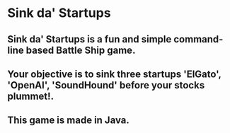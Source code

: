 # Sink da' Startups  

## Sink da' Startups is a fun and simple command-line based Battle Ship game.  

## Your objective is to sink three startups 'ElGato', 'OpenAI', 'SoundHound' before your stocks plummet!.  

## This game is made in Java.
